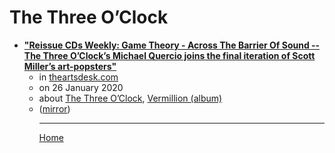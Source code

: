# The Three O’Clock

 - [**"Reissue CDs Weekly: Game Theory - Across The Barrier Of Sound -- The Three O’Clock’s Michael Quercio joins the final iteration of Scott Miller’s art-popsters"**](https://theartsdesk.com/new-music/reissue-cds-weekly-game-theory-across-barrier-sound)<ul><li>in [theartsdesk.com](https://theartsdesk.com/)</li><li>on 26 January 2020</li><li>about [The Three O’Clock](../../topics/the-three-o-clock/index.md), [Vermillion (album)](../../topics/album/vermillion/index.md)</li><li>([mirror](https://web.archive.org/web/*/https://theartsdesk.com/new-music/reissue-cds-weekly-game-theory-across-barrier-sound))</li><ul>

----

[Home](../index.md)
